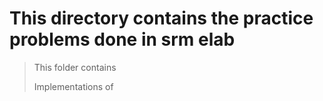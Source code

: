 # This directory contains the practice problems done in srm elab

> This folder contains
> 
> Implementations of